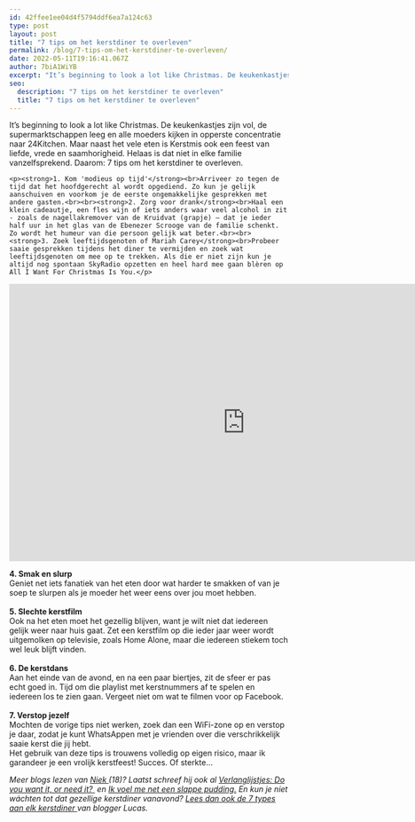 ```yaml
---
id: 42ffee1ee04d4f5794ddf6ea7a124c63
type: post
layout: post
title: "7 tips om het kerstdiner te overleven"
permalink: /blog/7-tips-om-het-kerstdiner-te-overleven/
date: 2022-05-11T19:16:41.067Z
author: 7biA1WiYB
excerpt: "It’s beginning to look a lot like Christmas. De keukenkastjes zijn vol, de supermarktschappen leeg en alle moeders kijken in opperste concentratie naar 24Kitchen. Maar naast het vele eten is Kerstmis ook een feest van liefde, vrede en saamhorigheid. Helaas is dat niet in elke familie vanzelfsprekend. Daarom: 7 tips om het kerstdiner te overleven.   "
seo:
  description: "7 tips om het kerstdiner te overleven"
  title: "7 tips om het kerstdiner te overleven"
---
```

It’s beginning to look a lot like Christmas. De keukenkastjes zijn vol, de supermarktschappen leeg en alle moeders kijken in opperste concentratie naar 24Kitchen. Maar naast het vele eten is Kerstmis ook een feest van liefde, vrede en saamhorigheid. Helaas is dat niet in elke familie vanzelfsprekend. Daarom: 7 tips om het kerstdiner te overleven.   

    <p><strong>1. Kom 'modieus op tijd'</strong><br>Arriveer zo tegen de tijd dat het hoofdgerecht al wordt opgediend. Zo kun je gelijk aanschuiven en voorkom je de eerste ongemakkelijke gesprekken met andere gasten.<br><br><strong>2. Zorg voor drank</strong><br>Haal een klein cadeautje, een fles wijn of iets anders waar veel alcohol in zit - zoals de nagellakremover van de Kruidvat (grapje) – dat je ieder half uur in het glas van de Ebenezer Scrooge van de familie schenkt. Zo wordt het humeur van die persoon gelijk wat beter.<br><br><strong>3. Zoek leeftijdsgenoten of Mariah Carey</strong><br>Probeer saaie gesprekken tijdens het diner te vermijden en zoek wat leeftijdsgenoten om mee op te trekken. Als die er niet zijn kun je altijd nog spontaan SkyRadio opzetten en heel hard mee gaan blèren op All I Want For Christmas Is You.</p>
<p><iframe allowfullscreen="" frameborder="0" height="500" src="https://www.youtube.com/embed/yXQViqx6GMY" width="850"></iframe></p>
<p><strong>4. Smak en slurp</strong><br>Geniet net iets fanatiek van het eten door wat harder te smakken of van je soep te slurpen als je moeder het weer eens over jou moet hebben.<br><br><strong>5. Slechte kerstfilm</strong><br>Ook na het eten moet het gezellig blijven, want je wilt niet dat iedereen gelijk weer naar huis gaat. Zet een kerstfilm op die ieder jaar weer wordt uitgemolken op televisie, zoals Home Alone, maar die iedereen stiekem toch wel leuk blijft vinden.<br><br><strong>6. De kerstdans</strong><br>Aan het einde van de avond, en na een paar biertjes, zit de sfeer er pas echt goed in. Tijd om die playlist met kerstnummers af te spelen en iedereen los te zien gaan. Vergeet niet om wat te filmen voor op Facebook.<br><br><strong>7. Verstop jezelf</strong><br>Mochten de vorige tips niet werken, zoek dan een WiFi-zone op en verstop je daar, zodat je kunt WhatsAppen met je vrienden over die verschrikkelijk saaie kerst die jij hebt.<br>Het gebruik van deze tips is trouwens volledig op eigen risico, maar ik garandeer je een vrolijk kerstfeest! Succes. Of sterkte...</p>
<p><em>Meer blogs lezen van <a href="https://original.sevendays.nl/users/niek-de-bruijn">Niek </a>(18)? Laatst schreef hij ook al <a href="https://original.sevendays.nl/blog/verlanglijstjes-do-you-want-it-or-need-it">Verlanglijstjes: </a><a href=" do you want it, or need it?">Do you want it, or need it? </a> en <a href="https://original.sevendays.nl/blog/ik-voel-me-net-een-slappe-pudding">Ik voel me net een slappe pudding.</a> En kun je niet wáchten tot dat gezellige kerstdiner vanavond? <a href="https://original.sevendays.nl/blog/de-7-types-aan-elk-kerstdiner">Lees dan ook de 7 types aan elk kerstdiner </a>van blogger Lucas. </em></p>  
